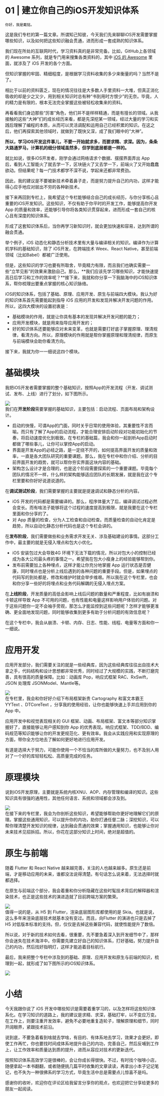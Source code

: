 # 01 | 建立你自己的iOS开发知识体系

    你好，我是戴铭。

这是我们专栏的第一篇文章。所谓知己知彼，今天我们先来聊聊iOS开发需要掌握哪些知识，以及如何把这些知识融会贯通，进而形成一套成熟的知识体系。

我们现在所处的互联网时代，学习资料真的是非常完备。比如，GitHub上各领域的 Awesome 系列，就是专门用来搜集各类资料的，其中 [iOS 的 Awesome](https://github.com/vsouza/awesome-ios) 里面，就涉及了 iOS 开发的各个方面。

但知识掌握的牢固、精细程度，是根据学习资料收集的多少来衡量的吗？当然不是了。

相比于以前的资料匮乏，现在的情况往往是大多数人手里资料一大堆，但真正消化吸收的却是少之又少，用到相关知识时总有种“书到用时方恨少”的无奈。毕竟，人的精力是有限的，根本无法完全掌握这些被轻松收集来的资料。

再看看我们身边那些“厉害”角色，他们并不是样样精通，而是有擅长的领域。从我接触的这些“大神”们的成长经历来看，都是先深挖某一领域，经过大量的学习和实践后理解了编程的本质，从而可以灵活调配和运用自己已经积累的知识。在这之后，他们再探索其他领域时，就做到了既快又深，成了我们眼中的“大神”。

**所以，学习iOS开发这件事儿，不要一开始就求多，而要求精、求深。因为，条条大路通罗马，计算机的细分领域虽然多，但学到底层都是一样的。**

就比如说，很多iOS开发者，刚学会通过网络请求个数据、摆摆界面弄出 App 后，看到人工智能火了就去学一下，区块链火了又去学一下，前端火了又开始蠢蠢欲动。但结果呢？每一门技术都学不深不说，学起来还都非常费劲。

因此，我的建议是不要被新技术牵着鼻子走，而是努力提升自己的内功，这样才能得心应手地应对层出不穷的各种新技术。

接下来再回到专栏上，我希望这个专栏能够结合自己的成长经历，与你分享核心且重要的iOS开发知识。这些知识，不仅有助于你平时的开发工作，能够提高你开发 App 的质量和效率，还能够引导你将各类知识贯穿起来，进而形成一套自己的核心且有深度的知识体系。

形成了这套知识体系后，当你再学习新知识时，就会更加快速和容易，达到所谓的融会贯通。

举个例子，iOS 动态化和静态分析技术里有大量与编译相关的知识。编译作为计算机学科的基础知识，除了 iOS开发，在跨端技术 Weex、React Native，甚至前端领域（比如Babel）都被广泛使用。

但是，这些知识的学习也要有所取舍，毕竟精力有限，而且我们也确实需要一些“立竿见影”的效果来激励自己。那么，**我们应该先学习哪些知识，才能快速提高日后学习和工作的效率呢？**接下来，我就和你分享一下我脑海中的iOS知识体系，帮你梳理出要重点掌握的核心知识脉络。

iOS的知识体系，包括了基础、原理、应用开发、原生与前端四大模块。我认为好的知识体系首先需要能起到指导 iOS 应用的开发和发现并解决开发问题的作用。所以，这四大模块的设置初衷是：

*   基础模块的作用，就是让你具有基本的发现并解决开发问题的能力；
*   应用开发模块，就是用来指导应用开发的；
*   好的知识体系还要能够应对未来变革，也就是需要打好底子掌握原理、理清规律，看清方向。所以，原理模块的作用就是帮你掌握原理和理清规律，而原生与前端模块会助你看清方向。

接下来，我就为你一一细说这四个模块。

# 基础模块

我把iOS开发者需要掌握的整个基础知识，按照App的开发流程（开发、调试测试、发布、上线）进行了划分，如下图所示。

![](https://static001.geekbang.org/resource/image/d1/15/d17804a152749a15e969ab9f5f6cb515.png)  
我们在**开发阶段**需要掌握的基础知识，主要包括：启动流程、页面布局和架构设计。

*   启动的快慢，可谓App的门面，同时关乎日常的使用体验，其重要性不言而喻。而只有了解了App的启动流程，才能合理安排启动阶段对功能初始化的节奏，将启动速度优化到极致。在专栏的基础篇，我会和你一起剖析App启动时都做了哪些事儿，让你可以掌控App的启动。
*   界面是开发App的必经之路，是一定绕不开的，如何提高界面开发的质量和效率，一直是各大团队研究的重要课题。那么，我在专栏中和你介绍、分析的目前界面开发的趋势，就可以帮你夯实界面这块内容的基础。
*   架构怎么设计才是合理的，也是这个阶段需要探索的一个重要课题。毕竟每个团队的情况不一样，什么样的架构能够适应团队的长期发展，就是我在这个专栏里要和你好好说道说道的。

在**调试测试阶段**，我们需要掌握的主要就是提速调试和静态分析的内容。

*   iOS 开发的代码都是需要编译的。那么，程序体量大了后，编译调试过程必然会变长。而有啥法子能够将这个过程的速度提高到极限，就是我要在这个专栏里面和你分享的了。
*   对 App 质量的检查，分为人工检查和自动检查。而质量检查的自动化肯定是趋势，所以自动化静态分析代码也是这个专栏会讲的。

在**发布阶段**，我们需要做些和业务需求开发无关、涉及基础建设的事情。这部分工作中，最主要的就是无侵入埋点和包大小优化。

*   iOS 安装包过大会导致4G 环境下无法下载的情况，所以对包大小的控制已经成为各大公司最头疼的事情之一。希望我在包大小瘦身上的经验能够帮到你。
*   发布前需要加上各种埋点，这样才能让你充分地掌握 App 运行状态是否健康，同时埋点也是分析上线后遇到的各种问题的重要手段。但是，如果埋点的代码写的到处都是，修改和维护时就会举步维艰。所以我在这个专栏里，也会和你分享一些好的将埋点和业务代码解耦的无侵入埋点方案。

在**上线阶段**，开发质量的高低会影响上线后问题的数量和严重程度，比如有崩溃和卡顿这样导致 App 不可用的问题，也有性能和电量这样影响用户体验的问题。对于这些问题你一定不会袖手旁观，那怎么才能监控到这些问题呢？怎样才能够更准确、更全面地发现问题，同时能够收集到更多有助于分析问题的有效信息呢？

在这个专栏中，我会从崩溃、卡顿、内存、日志、性能、线程、电量等方面和你一一细说。

# 应用开发

应用开发部分，我们需要关注的就是一些经典库，因为这些经典库往往出自技术大拿之手，代码结构和设计思想都非常优秀，同时经过了大规模的实践，不断打磨完善，具有很高的质量保障。比如：动画库 Pop，响应式框架 RAC、RxSwift，JSON 处理库 JSONModel、Mantle等。

![](https://static001.geekbang.org/resource/image/f9/2b/f9d371fe15b45db8a6eddbab3fc2962b.png)  
在专栏里，我会和你好好介绍下布局框架新贵 Cartography 和富文本霸王 YYText 、DTCoreText ，分享我的使用经验，让你也能够快速上手并应用到你的 App 中。

应用开发中和视觉表现相关的 GUI 框架、动画、布局框架、富文本等部分知识掌握好了，直接能够让用户感知到你 App 的优秀表现。响应式框架、TDD/BDD、编码规范等知识能够让你的开发更规范化、更有效率。我会从实践应用和实现原理的方面，带你全方位地去了解如何更好地进行应用开发。

有道是选择大于努力，可能你使用一个不恰当的库所做的大量努力，也不及别人用对了一个好的库轻轻松松、高质量完成的任务。

# 原理模块

说到iOS开发原理，主要就是系统内核XNU、AOP、内存管理和编译的知识。这些知识具有很强的通用性，其他任何语言、系统和领域都会涉及到。

![](https://static001.geekbang.org/resource/image/dd/c1/ddfa2f3959b62291d33d8d5af1708dc1.png)  
在接下来的专栏里，我会为你剖析这些知识，希望能够帮助你更好地理解它们的原理。掌握这些通用知识，可以提升你的内功，助你打通任督二脉；深挖知识，可以帮你理清楚开发知识的规律，达到融会贯通的效果；掌握通用知识，也能够让你对未来技术见招拆招。所以，你花在这部分知识上时间，绝对是超值的。

# 原生与前端

随着 Flutter 和 React Native 越来越完善，关注的人也越来越多。原生还是前端，才是移动应用的未来，谁都没法说得清楚。有句话怎么说来着，无法选择时就都选择。

在原生与前端这个部分，我会着重和你分析隐藏在这些时髦技术背后的解释器和渲染技术，也正是这些技术的演进造就了目前跨端方案的繁荣。

![](https://static001.geekbang.org/resource/image/07/65/076882bee87fbd25defdbde0c1d6e765.png)  
值得一说的是，从 H5 到 Flutter，渲染底层图形库都使用的是 Skia。也就是说，这么多年来渲染底层技术就基本没有变过。而且，向Flutter 的演进也只是去掉了 H5 对低版本标准的支持。但，仅仅是去掉这些兼容代码，就使性能提升了数倍。

所以说，对于新的技术如何去看，很重要，先不要急着深入到开发细节中了，那样你会迷失在技术海洋中。你需要先建立好自己的知识体系，打好基础，努力提升自己的内功，然后找好指明灯，这样才能追着目标航行。

最后，我来把整个专栏中涉及到的基础、原理、应用开发和原生与前端的知识，梳理到一起，就形成了如下图所示的iOS知识体系。

![](https://static001.geekbang.org/resource/image/ec/1f/ec339916b408ae3c86a5ee237ae3dc1f.png)

# 小结

今天我跟你说了 iOS 开发中哪些知识是需要着重学习的，以及怎样将这些知识体系化。在学习知识的道路上，我的建议是求精、求深，基础打牢，以不变应万变。在工作上，则要注重开发效率，避免不必要地重复造轮子，理解原理和细节，同时开阔眼界，紧跟技术前沿。

说到底，不要急着看到啥就去学啥，有目的、有体系地去学习，效果才会更好。即使工作再忙，你也要找时间成体系地提升自己的内功，完善自己，然后反哺到工作上，让工作效率和质量达到质的提升，进而从容应对技术的更新迭代。

按照知识体系高效学习是很棒的，会让你成长得很快。不过，有时找个咖啡小店，随便拿起一本书翻翻，或者随便挑几篇平时收集的文章读读，再拿出小本子记记笔记，也不失为一种很佛系的学习方式，毕竟生活中总是需要点儿惊喜不是吗。

感谢你的收听，欢迎你在评论区给我留言分享你的观点，也欢迎把它分享给更多的朋友一起阅读。
    